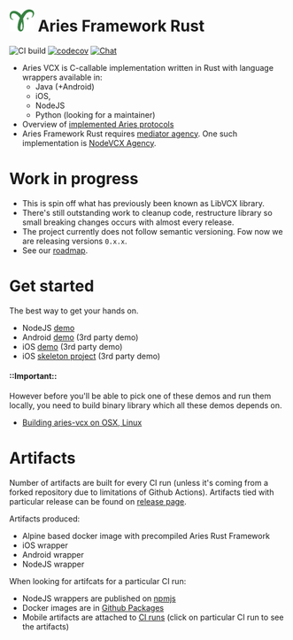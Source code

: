 # <img alt="Hyperledger Aries logo" src="docs/aries-logo.png" width="45px" /> Aries Framework Rust

![CI build](https://github.com/hyperledger/aries-vcx/workflows/CI/badge.svg)
[![codecov](https://codecov.io/gh/hyperledger/aries-vcx/branch/master/graph/badge.svg)](https://codecov.io/gh/hyperledger/aries-vcx)
[![Chat](https://raw.githubusercontent.com/hyperledger/chat-assets/master/aries-vcx.svg)](https://chat.hyperledger.org/channel/aries-vcx)


- Aries VCX is C-callable implementation written in Rust with language wrappers available in:
  - Java (+Android)
  - iOS, 
  - NodeJS
  - Python (looking for a maintainer)  
- Overview of [implemented Aries protocols](./aries.md)
- Aries Framework Rust requires [mediator agency](https://github.com/hyperledger/aries-rfcs/blob/master/concepts/0046-mediators-and-relays/README.md).
  One such implementation is [NodeVCX Agency](https://github.com/AbsaOSS/vcxagencynode/).    
  
# Work in progress
- This is spin off what has previously been known as LibVCX library. 
- There's still outstanding work to cleanup code, restructure library so small breaking changes occurs with almost every release.
- The project currently does not follow semantic versioning. Fow now we are releasing versions `0.x.x`. 
- See our [roadmap](./roadmap.md).

# Get started
The best way to get your hands on.  
* NodeJS [demo](https://github.com/hyperledger/aries-vcx/tree/master/wrappers/node)
* Android [demo](https://github.com/sktston/vcx-demo-android)  (3rd party demo)
* iOS [demo](https://github.com/sktston/vcx-demo-ios) (3rd party demo)
* iOS [skeleton project](https://github.com/sktston/vcx-skeleton-ios) (3rd party demo)

#### ::Important::
However before you'll be able to pick one of these demos and run them locally, you need to build binary library which
all these demos depends on.  
- [Building aries-vcx on OSX, Linux](./docs/build-general.md)

# Artifacts
Number of artifacts are built for every CI run (unless it's coming from a forked repository due to limitations of Github Actions). 
Artifacts tied with particular release can be found on 
 [release page](https://github.com/hyperledger/aries-vcx/releases).
 
Artifacts produced:
- Alpine based docker image with precompiled Aries Rust Framework
- iOS wrapper
- Android wrapper
- NodeJS wrapper

When looking for artifcats for a particular CI run:
- NodeJS wrappers are published on [npmjs](https://www.npmjs.com/package/@hyperledger/node-vcx-wrapper)
- Docker images are in [Github Packages](https://github.com/hyperledger/aries-vcx/packages)
- Mobile artifacts are attached to [CI runs](https://github.com/hyperledger/aries-vcx/actions) (click on particular CI run to
  see the artifacts)
